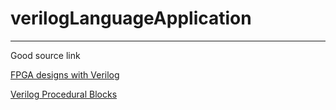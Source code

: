 # verilogLanguageApplication
---
Good source link

[FPGA designs with Verilog](https://verilogguide.readthedocs.io/en/latest/index.html)

[Verilog Procedural Blocks](https://www.theoctetinstitute.com/content/verilog/procedural-blocks/)

